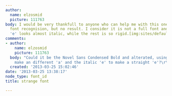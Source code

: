 ```yaml
---
author:
  name: elzosmid
  picture: 111763
body: I would be very thankfull to anyone who can help me with this one. I tried online
  font recognision, but no result. I consider it is not a full font and thought the
  'e' looks almost italic, while the rest is so rigid.[img:sites/default/files/old-images/waddenhaven_6624.jpg]
comments:
- author:
    name: elzosmid
    picture: 111763
  body: "Could it be the Novel Sans Condensed Bold and alterated, using the 'd' to
    make an different 'a' and the italic 'e' to make a straight 'e'?\r\n"
  created: '2013-03-25 15:02:46'
date: '2013-03-25 13:38:17'
node_type: font_id
title: strange font

---
```

